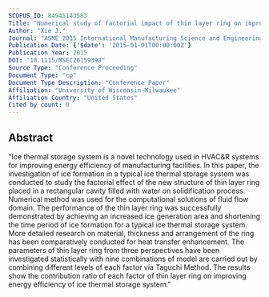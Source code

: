 ```yaml
---
SCOPUS_ID: 84945143583
Title: "Numerical study of factorial impact of thin layer ring on improving thermal performance of ice thermal storage system"
Author: "Xie J."
Journal: "ASME 2015 International Manufacturing Science and Engineering Conference, MSEC 2015"
Publication Date: {'$date': '2015-01-01T00:00:00Z'}
Publication Year: 2015
DOI: "10.1115/MSEC20159398"
Source Type: "Conference Proceeding"
Document Type: "cp"
Document Type Description: "Conference Paper"
Affiliation: "University of Wisconsin-Milwaukee"
Affiliation Country: "United States"
Cited by count: 0
---
```


## Abstract
"Ice thermal storage system is a novel technology used in HVAC&R systems for improving energy efficiency of manufacturing facilities. In this paper, the investigation of ice formation in a typical ice thermal storage system was conducted to study the factorial effect of the new structure of thin layer ring placed in a rectangular cavity filled with water on solidification process. Numerical method was used for the computational solutions of fluid flow domain. The performance of the thin layer ring was successfully demonstrated by achieving an increased ice generation area and shortening the time period of ice formation for a typical ice thermal storage system. More detailed research on material, thickness and arrangement of the ring has been comparatively conducted for heat transfer enhancement. The parameters of thin layer ring from three perspectives have been investigated statistically with nine combinations of model are carried out by combining different levels of each factor via Taguchi Method. The results show the contribution ratio of each factor of thin layer ring on improving energy efficiency of ice thermal storage system."
